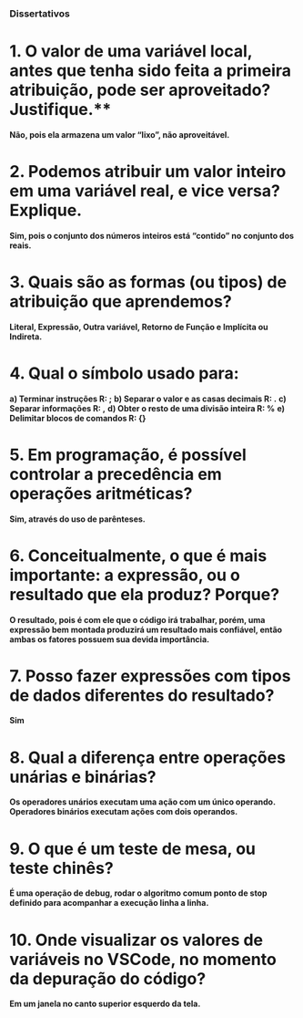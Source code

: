 ### Dissertativos

# 1. O valor de uma variável local, antes que tenha sido feita a primeira atribuição, pode ser aproveitado? Justifique.**
**Não, pois ela armazena um valor “lixo”, não aproveitável.**

# 2. Podemos atribuir um valor inteiro em uma variável real, e vice versa? Explique.
**Sim, pois o conjunto dos números inteiros está “contido” no conjunto dos reais.**

# 3. Quais são as formas (ou tipos) de atribuição que aprendemos?
**Literal, Expressão, Outra variável, Retorno de Função e Implícita ou Indireta.**

# 4. Qual o símbolo usado para:
**a) Terminar instruções R: ;**
**b) Separar o valor e as casas decimais R: .**
**c) Separar informações R: ,**
**d) Obter o resto de uma divisão inteira R: %**
**e) Delimitar blocos de comandos R: {}**

# 5. Em programação, é possível controlar a precedência em operações aritméticas?
**Sim, através do uso de parênteses.**
# 6. Conceitualmente, o que é mais importante: a expressão, ou o resultado que ela produz? Porque?
**O resultado, pois é com ele que o código irá trabalhar, porém, uma expressão bem montada produzirá um resultado mais confiável, então ambas os fatores possuem sua devida importância.**

# 7. Posso fazer expressões com tipos de dados diferentes do resultado?
**Sim**
# 8. Qual a diferença entre operações unárias e binárias?
**Os operadores unários executam uma ação com um único operando. Operadores binários executam ações com dois operandos.**

# 9. O que é um teste de mesa, ou teste chinês?
**É uma operação de debug, rodar o algoritmo comum ponto de stop definido para acompanhar a execução linha a linha.**

# 10. Onde visualizar os valores de variáveis no VSCode, no momento da depuração do código?
**Em um janela no canto superior esquerdo da tela.**
